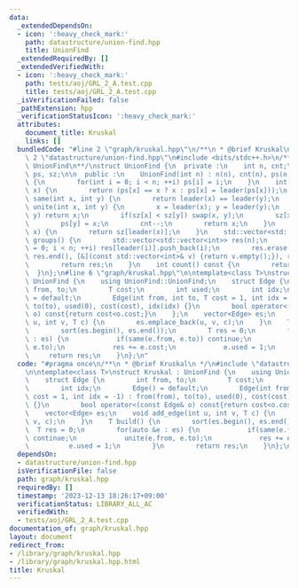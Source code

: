 ```yaml
---
data:
  _extendedDependsOn:
  - icon: ':heavy_check_mark:'
    path: datastructure/union-find.hpp
    title: UnionFind
  _extendedRequiredBy: []
  _extendedVerifiedWith:
  - icon: ':heavy_check_mark:'
    path: tests/aoj/GRL_2_A.test.cpp
    title: tests/aoj/GRL_2_A.test.cpp
  _isVerificationFailed: false
  _pathExtension: hpp
  _verificationStatusIcon: ':heavy_check_mark:'
  attributes:
    document_title: Kruskal
    links: []
  bundledCode: "#line 2 \"graph/kruskal.hpp\"\n/**\n * @brief Kruskal\n */\n#line\
    \ 2 \"datastructure/union-find.hpp\"\n#include <bits/stdc++.h>\n/**\n * @brief\
    \ UnionFind\n**/\nstruct UnionFind {\n  private :\n    int n, cnt;\n    std::vector<int>\
    \ ps, sz;\n\n  public :\n    UnionFind(int n) : n(n), cnt(n), ps(n,0), sz(n,1)\
    \ {\n        for(int i = 0; i < n; ++i) ps[i] = i;\n    }\n    int leader(int\
    \ x) {\n        return (ps[x] == x ? x : ps[x] = leader(ps[x]));\n    }\n    bool\
    \ same(int x, int y) {\n        return leader(x) == leader(y);\n    }\n    int\
    \ unite(int x, int y) {\n        x = leader(x); y = leader(y);\n        if(x ==\
    \ y) return x;\n        if(sz[x] < sz[y]) swap(x, y);\n        sz[x] += sz[y];\n\
    \        ps[y] = x;\n        cnt--;\n        return x;\n    }\n    int size(int\
    \ x) {\n        return sz[leader(x)];\n    }\n    std::vector<std::vector<int>>\
    \ groups() {\n        std::vector<std::vector<int>> res(n);\n        for(int i\
    \ = 0; i < n; ++i) res[leader(i)].push_back(i);\n        res.erase(std::remove_if(res.begin(),\
    \ res.end(), [&](const std::vector<int>& v) {return v.empty();}), res.end());\n\
    \        return res;\n    }\n    int count() const {\n        return cnt;\n  \
    \  }\n};\n#line 6 \"graph/kruskal.hpp\"\n\ntemplate<class T>\nstruct Kruskal :\
    \ UnionFind {\n    using UnionFind::UnionFind;\n    struct Edge {\n        int\
    \ from, to;\n        T cost;\n        int used;\n        int idx;\n        Edge()\
    \ = default;\n        Edge(int from, int to, T cost = 1, int idx = -1) : from(from),\
    \ to(to), used(0), cost(cost), idx(idx) {}\n        bool operator<(const Edge&\
    \ o) const{return cost<o.cost;}\n    };\n    vector<Edge> es;\n    void add_edge(int\
    \ u, int v, T c) {\n        es.emplace_back(u, v, c);\n    }\n    T build() {\n\
    \        sort(es.begin(), es.end());\n        T res = 0;\n        for(auto &e\
    \ : es) {\n            if(same(e.from, e.to)) continue;\n            unite(e.from,\
    \ e.to);\n            res += e.cost;\n            e.used = 1;\n        }\n   \
    \     return res;\n    }\n};\n"
  code: "#pragma once\n/**\n * @brief Kruskal\n */\n#include \"datastructure/union-find.hpp\"\
    \n\ntemplate<class T>\nstruct Kruskal : UnionFind {\n    using UnionFind::UnionFind;\n\
    \    struct Edge {\n        int from, to;\n        T cost;\n        int used;\n\
    \        int idx;\n        Edge() = default;\n        Edge(int from, int to, T\
    \ cost = 1, int idx = -1) : from(from), to(to), used(0), cost(cost), idx(idx)\
    \ {}\n        bool operator<(const Edge& o) const{return cost<o.cost;}\n    };\n\
    \    vector<Edge> es;\n    void add_edge(int u, int v, T c) {\n        es.emplace_back(u,\
    \ v, c);\n    }\n    T build() {\n        sort(es.begin(), es.end());\n      \
    \  T res = 0;\n        for(auto &e : es) {\n            if(same(e.from, e.to))\
    \ continue;\n            unite(e.from, e.to);\n            res += e.cost;\n  \
    \          e.used = 1;\n        }\n        return res;\n    }\n};\n"
  dependsOn:
  - datastructure/union-find.hpp
  isVerificationFile: false
  path: graph/kruskal.hpp
  requiredBy: []
  timestamp: '2023-12-13 18:26:17+09:00'
  verificationStatus: LIBRARY_ALL_AC
  verifiedWith:
  - tests/aoj/GRL_2_A.test.cpp
documentation_of: graph/kruskal.hpp
layout: document
redirect_from:
- /library/graph/kruskal.hpp
- /library/graph/kruskal.hpp.html
title: Kruskal
---
```

